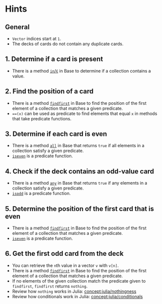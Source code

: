 # Hints

## General

- `Vector` indices start at `1`.
- The decks of cards do not contain any duplicate cards.

## 1. Determine if a card is present

- There is a method [`in`/`∈`](https://docs.julialang.org/en/v1/base/collections/#Base.in) in Base to determine if a collection contains a value.

## 2. Find the position of a card

- There is a method [`findfirst`](https://docs.julialang.org/en/v1/base/arrays/#Base.findfirst-Tuple{Function,%20Any}) in Base to find the position of the first element of a collection that matches a given predicate.
- `==(x)` can be used as predicate to find elements that equal `x` in methods that take predicate functions.

## 3. Determine if each card is even

- There is a method [`all`](https://docs.julialang.org/en/v1/base/collections/#Base.all-Tuple{AbstractArray,%20Any}) in Base that returns `true` if all elements in a collection satisfy a given predicate.
- [`iseven`](https://docs.julialang.org/en/v1/base/numbers/#Base.iseven) is a predicate function.

## 4. Check if the deck contains an odd-value card

- There is a method [`any`](https://docs.julialang.org/en/v1/base/collections/#Base.any-Tuple{AbstractArray,%20Any}) in Base that returns `true` if any elements in a collection satisfy a given predicate.
- [`isodd`](https://docs.julialang.org/en/v1/base/numbers/#Base.isodd) is a predicate function.

## 5. Determine the position of the first card that is even

- There is a method [`findfirst`](https://docs.julialang.org/en/v1/base/arrays/#Base.findfirst-Tuple{Function,%20Any}) in Base to find the position of the first element of a collection that matches a given predicate.
- [`iseven`](https://docs.julialang.org/en/v1/base/numbers/#Base.iseven) is a predicate function.

## 6. Get the first odd card from the deck

- You can retrieve the `n`th value in a vector `v` with `v[n]`.
- There is a method [`findfirst`](https://docs.julialang.org/en/v1/base/arrays/#Base.findfirst-Tuple{Function,%20Any}) in Base to find the position of the first element of a collection that matches a given predicate.
- If no elements of the given collection match the predicate given to `findfirst`, `findfirst` returns `nothing`.
- Review how `nothing` works in Julia: [concept:julia/nothingness](../../../../concepts/nothingness/about.md)
- Review how conditionals work in Julia: [concept:julia/conditionals](../../../../concepts/conditionals/about.md)
